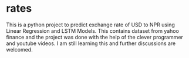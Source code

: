# rates
This is a python project to predict exchange rate of USD to NPR using Linear Regression  and LSTM Models. 
This contains dataset from yahoo finance and the project was done with the help of the clever programmer and 
youtube videos. 
I am still learning this and further discussions are welcomed. 
